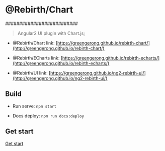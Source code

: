 # @Rebirth/Chart
##########################
> Angular2 UI plugin with Chart.js;

* @Rebirth/Chart link: [https://greengerong.github.io/rebirth-chart/](http://greengerong.github.io/rebirth-chart/)

* @Rebirth/ECharts link: [https://greengerong.github.io/rebirth-echarts/](http://greengerong.github.io/rebirth-echarts/)

* @Rebirth/UI link: [https://greengerong.github.io/ng2-rebirth-ui/](http://greengerong.github.io/ng2-rebirth-ui/)


## Build

* Run serve: `npm start`

* Docs deploy: `npm run docs:deploy`

## Get start

 [Get start](./src/app/exports)

